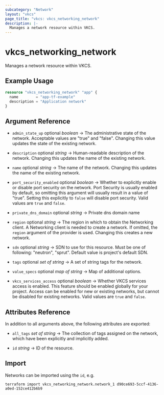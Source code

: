 ```yaml
---
subcategory: "Network"
layout: "vkcs"
page_title: "vkcs: vkcs_networking_network"
description: |-
  Manages a network resource within VKCS.
---
```


# vkcs_networking_network

Manages a network resource within VKCS.

## Example Usage
```terraform
resource "vkcs_networking_network" "app" {
  name        = "app-tf-example"
  description = "Application network"
}
```
## Argument Reference
- `admin_state_up` optional *boolean* &rarr;  The administrative state of the network. Acceptable values are "true" and "false". Changing this value updates the state of the existing network.

- `description` optional *string* &rarr;  Human-readable description of the network. Changing this updates the name of the existing network.

- `name` optional *string* &rarr;  The name of the network. Changing this updates the name of the existing network.

- `port_security_enabled` optional *boolean* &rarr;  Whether to explicitly enable or disable port security on the network. Port Security is usually enabled by default, so omitting this argument will usually result in a value of "true". Setting this explicitly to `false` will disable port security. Valid values are `true` and `false`.

- `private_dns_domain` optional *string* &rarr;  Private dns domain name

- `region` optional *string* &rarr;  The region in which to obtain the Networking client. A Networking client is needed to create a network. If omitted, the `region` argument of the provider is used. Changing this creates a new network.

- `sdn` optional *string* &rarr;  SDN to use for this resource. Must be one of following: "neutron", "sprut". Default value is project's default SDN.

- `tags` optional *set of* *string* &rarr;  A set of string tags for the network.

- `value_specs` optional *map of* *string* &rarr;  Map of additional options.

- `vkcs_services_access` optional *boolean* &rarr;  Whether VKCS services access is enabled. This feature should be enabled globally for your project. Access can be enabled for new or existing networks, but cannot be disabled for existing networks. Valid values are `true` and `false`.


## Attributes Reference
In addition to all arguments above, the following attributes are exported:
- `all_tags` *set of* *string* &rarr;  The collection of tags assigned on the network, which have been explicitly and implicitly added.

- `id` *string* &rarr;  ID of the resource.



## Import

Networks can be imported using the `id`, e.g.

```shell
terraform import vkcs_networking_network.network_1 d90ce693-5ccf-4136-a0ed-152ce412b6b9
```
